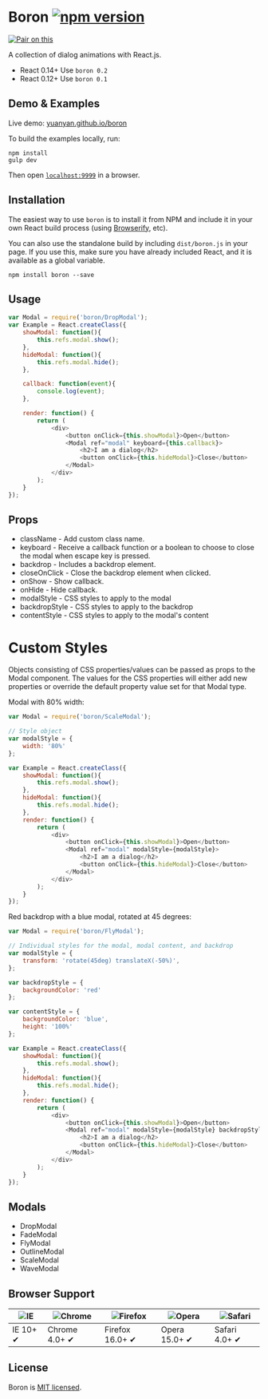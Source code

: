 Boron  [![npm version](https://badge.fury.io/js/boron.svg)](http://badge.fury.io/js/boron)
=====

[![Pair on this](https://tf-assets-staging.s3.amazonaws.com/badges/thinkful_repo_badge.svg)](http://start.thinkful.com/react/?utm_source=github&utm_medium=badge&utm_campaign=boron)

A collection of dialog animations with React.js.

* React 0.14+ Use `boron 0.2`
* React 0.12+ Use `boron 0.1`

## Demo & Examples

Live demo: [yuanyan.github.io/boron](http://yuanyan.github.io/boron/)

To build the examples locally, run:

```
npm install
gulp dev
```

Then open [`localhost:9999`](http://localhost:9999) in a browser.

## Installation

The easiest way to use `boron` is to install it from NPM and include it in your own React build process (using [Browserify](http://browserify.org), etc).

You can also use the standalone build by including `dist/boron.js` in your page. If you use this, make sure you have already included React, and it is available as a global variable.

```
npm install boron --save
```

## Usage

``` javascript
var Modal = require('boron/DropModal');
var Example = React.createClass({
    showModal: function(){
        this.refs.modal.show();
    },
    hideModal: function(){
        this.refs.modal.hide();
    },

    callback: function(event){
        console.log(event);
    },

    render: function() {
        return (
            <div>
                <button onClick={this.showModal}>Open</button>
                <Modal ref="modal" keyboard={this.callback}>
                    <h2>I am a dialog</h2>
                    <button onClick={this.hideModal}>Close</button>
                </Modal>
            </div>
        );
    }
});
```

## Props

* className - Add custom class name.
* keyboard - Receive a callback function or a boolean to choose to close the modal when escape key is pressed.
* backdrop - Includes a backdrop element.
* closeOnClick - Close the backdrop element when clicked.
* onShow - Show callback.
* onHide - Hide callback.
* modalStyle - CSS styles to apply to the modal
* backdropStyle - CSS styles to apply to the backdrop
* contentStyle - CSS styles to apply to the modal's content

# Custom Styles
Objects consisting of CSS properties/values can be passed as props to the Modal component.
The values for the CSS properties will either add new properties or override the default property value set for that Modal type.

Modal with 80% width:
``` javascript
var Modal = require('boron/ScaleModal');

// Style object
var modalStyle = {
    width: '80%'
};

var Example = React.createClass({
    showModal: function(){
        this.refs.modal.show();
    },
    hideModal: function(){
        this.refs.modal.hide();
    },
    render: function() {
        return (
            <div>
                <button onClick={this.showModal}>Open</button>
                <Modal ref="modal" modalStyle={modalStyle}>
                    <h2>I am a dialog</h2>
                    <button onClick={this.hideModal}>Close</button>
                </Modal>
            </div>
        );
    }
});
```

Red backdrop with a blue modal, rotated at 45 degrees:
``` javascript
var Modal = require('boron/FlyModal');

// Individual styles for the modal, modal content, and backdrop
var modalStyle = {
    transform: 'rotate(45deg) translateX(-50%)',
};

var backdropStyle = {
    backgroundColor: 'red'
};

var contentStyle = {
    backgroundColor: 'blue',
    height: '100%'
};

var Example = React.createClass({
    showModal: function(){
        this.refs.modal.show();
    },
    hideModal: function(){
        this.refs.modal.hide();
    },
    render: function() {
        return (
            <div>
                <button onClick={this.showModal}>Open</button>
                <Modal ref="modal" modalStyle={modalStyle} backdropStyle={backdropStyle} contentStyle={contentStyle}>
                    <h2>I am a dialog</h2>
                    <button onClick={this.hideModal}>Close</button>
                </Modal>
            </div>
        );
    }
});
```


## Modals

* DropModal
* FadeModal
* FlyModal
* OutlineModal
* ScaleModal
* WaveModal

## Browser Support

![IE](https://raw.github.com/alrra/browser-logos/master/internet-explorer/internet-explorer_48x48.png) | ![Chrome](https://raw.github.com/alrra/browser-logos/master/chrome/chrome_48x48.png) | ![Firefox](https://raw.github.com/alrra/browser-logos/master/firefox/firefox_48x48.png) | ![Opera](https://raw.github.com/alrra/browser-logos/master/opera/opera_48x48.png) | ![Safari](https://raw.github.com/alrra/browser-logos/master/safari/safari_48x48.png)
--- | --- | --- | --- | --- |
IE 10+ ✔ | Chrome 4.0+ ✔ | Firefox 16.0+ ✔ | Opera 15.0+ ✔ | Safari 4.0+ ✔ |

## License

Boron is [MIT licensed](./LICENSE).
